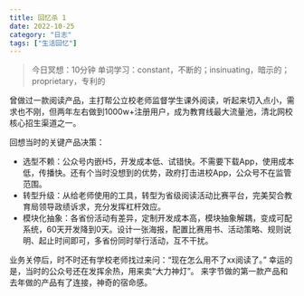 ```yaml
---
title: 回忆杀 1
date: 2022-10-25
category: "日志"
tags: ["生活回忆"]
---
```


> 今日冥想：10分钟
> 单词学习：constant，不断的；insinuating，暗示的；proprietary，专利的

曾做过一款阅读产品，主打帮公立校老师监督学生课外阅读，听起来切入点小，需求也不刚，但两年左右做到1000w+注册用户，成为教育线最大流量池，清北网校核心招生渠道之一。

回想当时的关键产品决策：
- 选型不赖：公众号内嵌H5，开发成本低、试错快。不需要下载App，使用成本低，传播快。还有个当时没想到的优势，政府打击进校App，公众号不在监管范围。
- 转型升级：从给老师使用的工具，转型为省级阅读活动比赛平台，完美契合教育局领导政绩诉求，充分发挥杠杆效应。
- 模块化抽象：各省份活动有差异，定制开发成本高，模块抽象解耦，变成可配系统，60天开发降到0天。设计一张海报，配置比赛用书、活动策略、规则说明、起止时间即可，多省份同时举行活动，互不干扰。

业务关停后，时不时还有学校老师找过来问：“现在怎么用不了xx阅读了。” 
幸运的是，当时的公众号还在发挥余热，用来卖“大力神灯”。
来字节做的第一款产品和去年做的产品有了连接，神奇的宿命感。






